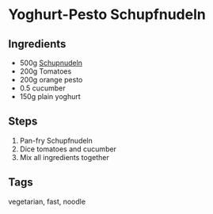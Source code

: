 # Yoghurt-Pesto Schupfnudeln

## Ingredients

* 500g [Schupnudeln](Schupfnudeln.html)
* 200g Tomatoes
* 200g orange pesto 
* 0.5 cucumber
* 150g plain yoghurt

## Steps

1. Pan-fry Schupfnudeln
2. Dice tomatoes and cucumber
3. Mix all ingredients together

## Tags
vegetarian, fast, noodle
